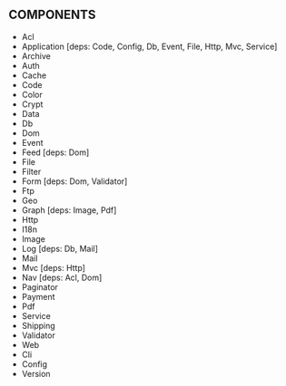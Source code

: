 COMPONENTS
----------
 - Acl
 - Application [deps: Code, Config, Db, Event, File, Http, Mvc, Service]
 - Archive
 - Auth
 - Cache
 - Code
 - Color
 - Crypt
 - Data
 - Db
 - Dom
 - Event
 - Feed        [deps: Dom]
 - File
 - Filter
 - Form        [deps: Dom, Validator]
 - Ftp
 - Geo
 - Graph       [deps: Image, Pdf]
 - Http
 - I18n
 - Image
 - Log         [deps: Db, Mail]
 - Mail
 - Mvc         [deps: Http]
 - Nav         [deps: Acl, Dom]
 - Paginator
 - Payment
 - Pdf
 - Service
 - Shipping
 - Validator
 - Web
 - Cli
 - Config
 - Version
